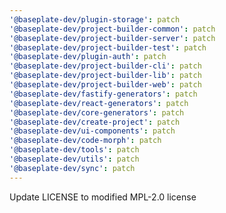 ```yaml
---
'@baseplate-dev/plugin-storage': patch
'@baseplate-dev/project-builder-common': patch
'@baseplate-dev/project-builder-server': patch
'@baseplate-dev/project-builder-test': patch
'@baseplate-dev/plugin-auth': patch
'@baseplate-dev/project-builder-cli': patch
'@baseplate-dev/project-builder-lib': patch
'@baseplate-dev/project-builder-web': patch
'@baseplate-dev/fastify-generators': patch
'@baseplate-dev/react-generators': patch
'@baseplate-dev/core-generators': patch
'@baseplate-dev/create-project': patch
'@baseplate-dev/ui-components': patch
'@baseplate-dev/code-morph': patch
'@baseplate-dev/tools': patch
'@baseplate-dev/utils': patch
'@baseplate-dev/sync': patch
---
```


Update LICENSE to modified MPL-2.0 license
